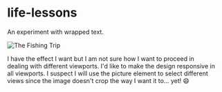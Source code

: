 # life-lessons

An experiment with wrapped text.

![The Fishing Trip](//inc/images/ScreenCapLifeLessons_2022-0302_large.png)

I have the effect I want but I am not sure how I want to proceed in  
dealing with different viewports. I'd like to make the design responsive in  
all viewports. I suspect I will use the picture element to select different  
views since the image doesn't crop the way I want it to... yet! :smile:  


